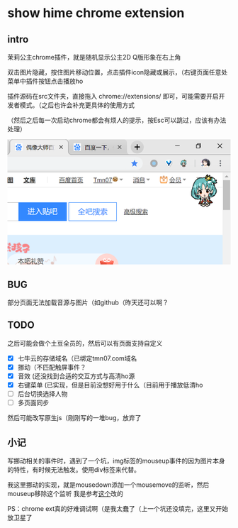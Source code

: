 # show hime chrome extension

## intro

茉莉公主chrome插件，就是随机显示公主2D Q版形象在右上角

双击图片隐藏，按住图片移动位置，点击插件icon隐藏或展示，（右键页面任意处菜单中插件按钮点击播放ho

插件源码在src文件夹，直接拖入 chrome://extensions/ 即可，可能需要开启开发者模式。（之后也许会补充更具体的使用方式

（然后之后每一次启动chrome都会有烦人的提示，按Esc可以跳过，应该有办法处理）

![](2.png)



## BUG

部分页面无法加载音源与图片（如github（昨天还可以啊？


## TODO

之后可能会做个土豆全员的，然后可以有页面支持自定义

- [x] 七牛云的存储域名（已绑定tmn07.com域名
- [x] 挪动（不匹配触屏事件？
- [x] 音效 (还没找到合适的交互方式与高清ho源
- [x] 右键菜单 (已实现，但是目前没想好用于什么（目前用于播放低清ho
- [ ] 后台切换选择人物
- [ ] 多页面同步

然后可能改写原生js（刚刚写的一堆bug，放弃了

## 小记

写挪动相关的事件时，遇到了一个坑，img标签的mouseup事件的因为图片本身的特性，有时候无法触发。使用div标签来代替。

我这里挪动的实现，就是mousedown添加一个mousemove的监听，然后mouseup移除这个监听 我是参考[这个](https://stackoverflow.com/questions/33948464/move-an-image-with-javascript-using-mouse-events)改的

PS：chrome ext真的好难调试啊（是我太蠢了（上一个坑还没填完，这里又开始放卫星了